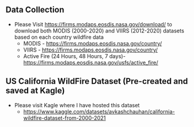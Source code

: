 ## Data Collection ##
- Please Visit https://firms.modaps.eosdis.nasa.gov/download/ to download both MODIS (2000-2020) and VIIRS (2012-2020) datasets based on each country wildfire data
  - MODIS - https://firms.modaps.eosdis.nasa.gov/country/
  - VIIRS - https://firms.modaps.eosdis.nasa.gov/country/
  - Active Fire (24 Hours, 48 Hours, 7 days)-  https://firms.modaps.eosdis.nasa.gov/usfs/active_fire/


## US California WildFire Dataset (Pre-created and saved at Kagle) ##
- Please visit Kagle where I have hosted this dataset
  - https://www.kaggle.com/datasets/avkashchauhan/california-wildfire-dataset-from-2000-2021
